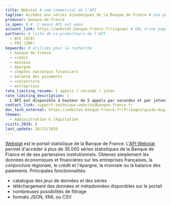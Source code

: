 ```yaml
---
title: Webstat # nom commercial de l'API
tagline: Accédez aux séries économiques de la Banque de France # une phrase maximum
producer: banque-de-france
is_open: 0 # -1 means API not open
account_link: https://webstat.banque-france.fr/signup/ # URL d'une page de demande d'habilitation si l'API est à accès restreint
partners: # liste de co-producteurs de l'API
  - BCE (ECB)
  - FMI (IMF)
keywords: # utilisés pour la recherche
  - banque de france
  - crédit
  - monnaie
  - épargne
  - comptes nationaux financiers
  - balance des paiements
  - conjoncture
  - entreprises
rate_limiting_resume: 5 appels / seconde / jeton
rate_limiting_description: |
  L'API est disponible à hauteur de 5 appels par secondes et par jetons d'accès.
contact_link: support-technique-webstat@banque-france.fr
doc_tech_external: https://webstat.banque-france.fr/fr/pages/guide-migration-api/
themes:
  - Administration & législation
visits_2019: 8
last_update: 20/12/2019
---
```


[Webstat](http://webstat.banque-france.fr/fr/) est le portail statistique de la Banque de France. L'[API Webstat](https://developer.webstat.banque-france.fr) permet d'accéder à plus de 35.000 séries statistiques de la Banque de France et de ses partenaires institutionnels. Obtenez simplement les données économiques et financières sur les entreprises françaises, la conjoncture régionale, le crédit et l'épargne, la monnaie ou la balance des paiements.
Principales fonctionnalités:

- catalogue des jeux de données et des séries
- téléchargement des données et métadonnées disponibles sur le portail
- nombreuses possibilités de filtrage
- formats JSON, XML ou CSV
